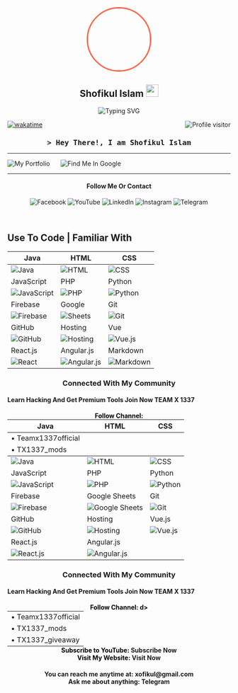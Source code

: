 <!DOCTYPE html>
<html lang="en">
<head>
    <meta charset="UTF-8">
    <meta name="viewport" content="width=device-width, initial-scale=1.0">
    <!--Coded By : Shofikul Islam-->
    <!--If you use my template readme.md  give me credit--->
</head>
<body>
<p align="center">
  <img width="140" src="https://xofikul1337.github.io/xofikul1337/assets/shofikul.jpg" style="border-radius: 50%; border: 3px solid tomato;">
  
<h2 align="center"><span style="animation: color-change 1s infinite alternate; @keyframes color-change { 0% { color: red; } 50% { color: blue; } 100% { color: green; } }">Shofikul</span> Islam <img src="https://media.giphy.com/media/hvRJCLFzcasrR4ia7z/giphy.gif" width="28"></h2>



</p>
<p align="center">
    <a href="https://github.com/xofikul1337" style="text-decoration: none;">
        <img src="https://readme-typing-svg.herokuapp.com/?lines=Self%20Taught%20Programmer;Frontend%20Web%20Developer;Android%20App%20Developer;Full%20Stack%20TG%20Bot%20Developer;3%2B%20years%20of%20coding%20experience;Always%20learning%20new%20things&center=true&width=380&height=45" alt="Typing SVG">
    </a>
</p>

<a href="https://github.com/xofikul1337" style="text-decoration: none;">
    <img align="right" src="https://komarev.com/ghpvc/?username=xofikul1337&label=Visitors&color=0e75b6&style=flat" alt="Profile visitor" />
</a>

[![wakatime](https://wakatime.com/badge/user/eebb3dd8-d9b2-40de-9b88-6fd6cac99dbc.svg)](https://wakatime.com/@eebb3dd8-d9b2-40de-9b88-6fd6cac99dbc)

<!-- Intro  -->
<h3 align="center" style="margin-bottom: 0;">
    <samp>&gt; Hey There!, I am <b><a target="_blank" href="https://github.com/xofikul1337" style="text-decoration: none;">Shofikul Islam</a></b></samp>
</h3>

<p align="center"> 
    <hr>
    <a href="https://github.com/xofikul1337" style="text-decoration: none;">
        <img src="https://img.shields.io/badge/My%20Portfolio-FF0000?style=for-the-badge&logo=hand-clap&logoColor=white" alt="My Portfolio">
    </a>
    <a href="https://www.google.com/search?q=team+x+1337+shofikul+islam&oq=te&gs_lcrp=EgZjaHJvbWUqBggDEEUYOzIGCAAQRRg8MgYIARBFGDwyBggCEEUYPDIGCAMQRRg7MgYIBBBFGDsyBggFEEUYOzIGCAYQRRg5Mg0IBxAAGJECGIAEGIoFMhMICBAAGIMBGJECGLEDGIAEGIoFMg0ICRAAGIMBGLEDGIAE0gEIMTIzNWowajSoAgCwAgA&sourceid=chrome-mobile&ie=UTF-8#ip=1" style="margin-left: 20px; text-decoration: none;">
        <img src="https://img.shields.io/badge/Find%20me%20Google-4285F4?style=for-the-badge&logo=google&logoColor=white" alt="Find Me In Google" />
    </a>
</p>
<hr>

<h4 align="center">Follow Me Or Contact</h4>
<p align="center">
    <a href="https://www.facebook.com/S80F9KU50/" target="blank" style="text-decoration: none;">
        <img src="https://img.shields.io/badge/Facebook-1877F2?style=for-the-badge&logo=facebook&logoColor=white" alt="Facebook" />
    </a>
    <a href="https://youtube.com/@teamxofficial-1337" target="_blank" style="text-decoration: none;">
        <img src="https://img.shields.io/badge/YouTube-FF0000?style=for-the-badge&logo=youtube&logoColor=white" alt="YouTube"/>
    </a>
    <a href="https://www.linkedin.com/in/shofikul-islam-76b01322a?originalSubdomain=bd" target="_blank" style="text-decoration: none;">
        <img src="https://img.shields.io/badge/LinkedIn-0077B5?style=for-the-badge&logo=linkedin&logoColor=white" alt="LinkedIn"/>
    </a>
    <a href="https://www.instagram.com/itz_shofikul_islam/" target="_blank" style="text-decoration: none;">
        <img src="https://img.shields.io/badge/Instagram-E4405F?style=for-the-badge&logo=instagram&logoColor=white" alt="Instagram" />
    </a> 
    <a href="https://t.me/S80F9K6L1337" target="_blank" style="text-decoration: none;">
        <img src="https://img.shields.io/badge/Telegram-2CA5E0?style=for-the-badge&logo=telegram&logoColor=white" alt="Telegram"  />
    </a> 
</p>

<br />

## Use To Code | Familiar With 

| Java | HTML | CSS |
|----------|----------|----------|
| ![Java](https://img.shields.io/badge/Java-007396?style=for-the-badge&labelColor=black&logo=java&logoColor=007396) | ![HTML](https://img.shields.io/badge/HTML5-E34F26?style=for-the-badge&labelColor=black&logo=html5&logoColor=E34F26) | ![CSS](https://img.shields.io/badge/CSS3-1572B6?style=for-the-badge&labelColor=black&logo=css3&logoColor=1572B6) |
| JavaScript | PHP | Python |
| ![JavaScript](https://img.shields.io/badge/JavaScript-F7DF1E?style=for-the-badge&labelColor=black&logo=javascript&logoColor=F7DF1E) | ![PHP](https://img.shields.io/badge/PHP-777BB4?style=for-the-badge&labelColor=black&logo=php&logoColor=777BB4) | ![Python](https://img.shields.io/badge/Python-3776AB?style=for-the-badge&labelColor=black&logo=python&logoColor=3776AB) |
| Firebase | Google | Git |
| ![Firebase](https://img.shields.io/badge/Firebase-FFCA28?style=for-the-badge&labelColor=black&logo=firebase&logoColor=FFCA28) | ![Sheets](https://img.shields.io/badge/Google%20Sheets-34A853?style=for-the-badge&labelColor=black&logo=google%20sheets&logoColor=34A853) | ![Git](https://img.shields.io/badge/Git-F05032?style=for-the-badge&labelColor=black&logo=git&logoColor=F05032) |
| GitHub | Hosting | Vue |
| ![GitHub](https://img.shields.io/badge/GitHub-181717?style=for-the-badge&labelColor=black&logo=github&logoColor=181717) | ![Hosting](https://img.shields.io/badge/Hosting-0078D4?style=for-the-badge&labelColor=black&logo=microsoft%20azure&logoColor=0078D4) | ![Vue.js](https://img.shields.io/badge/Vue.js-4FC08D?style=for-the-badge&labelColor=black&logo=vue.js&logoColor=4FC08D) |
| React.js | Angular.js | Markdown |
| ![React](https://img.shields.io/badge/React.js-61DAFB?style=for-the-badge&labelColor=black&logo=react&logoColor=61DAFB) | ![Angular.js](https://img.shields.io/badge/Angular.js-DD0031?style=for-the-badge&labelColor=black&logo=angular&logoColor=DD0031) | ![Markdown](https://img.shields.io/badge/Markdown-000000?style=for-the-badge&labelColor=black&logo=markdown&logoColor=000000) |

<!-- About Section -->
<h3 style="text-align:center;">Connected With My Community</h3>
<h4>Learn Hacking And Get Premium Tools Join Now TEAM X 1337</h4>
<p style="text-align:center; color:#000; font-weight:bold;">
    Follow Channel:
    <table style="margin: 0 auto;">
        <tr>
            <td>• <a href="https://t.me/Teamx1337official" style="text-decoration: none;">Teamx1337official</a></td>
        </tr>
        <tr>
            <td>• <a href="https://t.me/TX1337_mods" style="text-decoration: none;">TX1337_mods</a></t## Use To Code | Familiar With 

| Java | HTML | CSS |
|----------|----------|----------|
| ![Java](https://img.shields.io/badge/Java-007396?style=for-the-badge&labelColor=black&logo=java&logoColor=007396) | ![HTML](https://img.shields.io/badge/HTML5-E34F26?style=for-the-badge&labelColor=black&logo=html5&logoColor=E34F26) | ![CSS](https://img.shields.io/badge/CSS3-1572B6?style=for-the-badge&labelColor=black&logo=css3&logoColor=1572B6) |
| JavaScript | PHP | Python |
| ![JavaScript](https://img.shields.io/badge/JavaScript-F7DF1E?style=for-the-badge&labelColor=black&logo=javascript&logoColor=F7DF1E) | ![PHP](https://img.shields.io/badge/PHP-777BB4?style=for-the-badge&labelColor=black&logo=php&logoColor=777BB4) | ![Python](https://img.shields.io/badge/Python-3776AB?style=for-the-badge&labelColor=black&logo=python&logoColor=3776AB) |
| Firebase | Google Sheets | Git |
| ![Firebase](https://img.shields.io/badge/Firebase-FFCA28?style=for-the-badge&labelColor=black&logo=firebase&logoColor=FFCA28) | ![Google Sheets](https://img.shields.io/badge/Google%20Sheets-34A853?style=for-the-badge&labelColor=black&logo=google%20sheets&logoColor=34A853) | ![Git](https://img.shields.io/badge/Git-F05032?style=for-the-badge&labelColor=black&logo=git&logoColor=F05032) |
| GitHub | Hosting | Vue.js |
| ![GitHub](https://img.shields.io/badge/GitHub-181717?style=for-the-badge&labelColor=black&logo=github&logoColor=181717) | ![Hosting](https://img.shields.io/badge/Hosting-0078D4?style=for-the-badge&labelColor=black&logo=microsoft%20azure&logoColor=0078D4) | ![Vue.js](https://img.shields.io/badge/Vue.js-4FC08D?style=for-the-badge&labelColor=black&logo=vue.js&logoColor=4FC08D) |
| React.js | Angular.js | |
| ![React.js](https://img.shields.io/badge/React.js-61DAFB?style=for-the-badge&labelColor=black&logo=react&logoColor=61DAFB) | ![Angular.js](https://img.shields.io/badge/Angular.js-DD0031?style=for-the-badge&labelColor=black&logo=angular&logoColor=DD0031) | |


<!-- About Section -->
<h3 style="text-align:center;">Connected With My Community</h3>
<h4>Learn Hacking And Get Premium Tools Join Now TEAM X 1337</h4>
<p style="text-align:center; color:#000; font-weight:bold;">
    Follow Channel:
    <table style="margin: 0 auto;">
        <tr>
            <td>• <a href="https://t.me/Teamx1337official" style="text-decoration: none;">Teamx1337official</a></td>
        </tr>
        <tr>
            <td>• <a href="https://t.me/TX1337_mods" style="text-decoration: none;">TX1337_mods</a></td>
d>
        </tr>
        <tr>
            <td>• <a href="https://t.me/TX1337_giveaway" style="text-decoration: none;">TX1337_giveaway</a></td>
        </tr>
    </table>
    Subscribe to YouTube: <a href="https://youtube.com/@teamxofficial-1337" style="text-decoration: none;">Subscribe Now</a><br>
    Visit My Website: <a href="https://teamxstore.com" style="text-decoration: none;">Visit Now</a>
</p>

<h4 style="text-align:center; font-weight:bold;">
    You can reach me anytime at: xofikul@gmail.com<br>
    Ask me about anything: <a href="https://t.me/S80F9K6L1337" style="text-decoration: none;">Telegram</a>
</h4>



</body>
</html>
